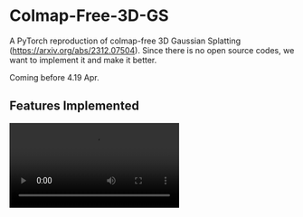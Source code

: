 # Colmap-Free-3D-GS
A PyTorch reproduction of colmap-free 3D Gaussian Splatting (https://arxiv.org/abs/2312.07504). Since there is no open source codes, we want to implement it and make it better.

Coming before 4.19 Apr.

## Features Implemented

![Output sample](https://github.com/leo-frank/Colmap-Free-3D-GS/raw/main/Ballroom.mp4)

<!-- <div style="display: flex;">
  <div style="flex: 50%;">
    <video controls width="100%">
      <source src="Ballroom.mp4" type="video/mp4">
      Your browser does not support the video tag.
    </video>
  </div>
  <div style="flex: 50%;">
    <video controls width="100%">
      <source src="Church.mp4" type="video/mp4">
      Your browser does not support the video tag.
    </video>
  </div>
</div>
<div style="display: flex;">
  <div style="flex: 50%;">
    <video controls width="100%">
      <source src="Family.mp4" type="video/mp4">
      Your browser does not support the video tag.
    </video>
  </div>
  <div style="flex: 50%;">
    <video controls width="100%">
      <source src="Francis.mp4" type="video/mp4">
      Your browser does not support the video tag.
    </video>
  </div>
</div>

<div style="display: flex;">
  <div style="flex: 50%;">
    <video controls width="100%">
      <source src="Ignatius.mp4" type="video/mp4">
      Your browser does not support the video tag.
    </video>
  </div>
  <div style="flex: 50%;">
    <video controls width="100%">
      <source src="Museum.mp4" type="video/mp4">
      Your browser does not support the video tag.
    </video>
  </div>
</div>
 -->
